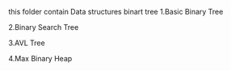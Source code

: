 this folder contain
Data structures binart tree 
1.Basic Binary Tree

2.Binary Search Tree

3.AVL Tree

4.Max Binary Heap
